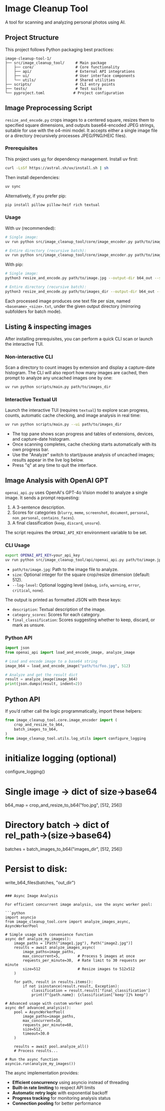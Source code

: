 # Image Cleanup Tool

A tool for scanning and analyzing personal photos using AI.

## Project Structure

This project follows Python packaging best practices:

```
image-cleanup-tool-1/
├── src/image_cleanup_tool/     # Main package
│   ├── core/                   # Core functionality
│   ├── api/                    # External API integrations
│   ├── ui/                     # User interface components
│   └── utils/                  # Shared utilities
├── scripts/                    # CLI entry points
├── tests/                      # Test suite
└── pyproject.toml             # Project configuration
```

## Image Preprocessing Script

`resize_and_encode.py` crops images to a centered square, resizes them to specified square dimensions, and outputs base64-encoded JPEG strings, suitable for use with the o4-mini model. It accepts either a single image file or a directory (recursively processes JPEG/PNG/HEIC files).

### Prerequisites

This project uses [uv](https://github.com/astral-sh/uv) for dependency management. Install uv first:

```bash
curl -LsSf https://astral.sh/uv/install.sh | sh
```

Then install dependencies:

```bash
uv sync
```

Alternatively, if you prefer pip:

```bash
pip install pillow pillow-heif rich textual
```

### Usage

With uv (recommended):
```bash
# Single image:
uv run python src/image_cleanup_tool/core/image_encoder.py path/to/image.jpg --output-dir b64_out --sizes 512 256

# Entire directory (recursive batch):
uv run python src/image_cleanup_tool/core/image_encoder.py path/to/images_dir --output-dir b64_out --sizes 512 256
```

With pip:
```bash
# Single image:
python3 resize_and_encode.py path/to/image.jpg --output-dir b64_out --sizes 512 256

# Entire directory (recursive batch):
python3 resize_and_encode.py path/to/images_dir --output-dir b64_out --sizes 512 256
```

Each processed image produces one text file per size, named `<basename>_<size>.txt`, under the given output directory (mirroring subfolders for batch mode).

## Listing & inspecting images

After installing prerequisites, you can perform a quick CLI scan or launch the interactive TUI.

### Non-interactive CLI

Scan a directory to count images by extension and display a capture-date histogram.
The CLI will also report how many images are cached, then prompt to analyze any uncached images one by one:

```bash
uv run python scripts/main.py path/to/images_dir
```

### Interactive Textual UI

Launch the interactive TUI (requires `textual`) to explore scan progress, counts, automatic cache checking, and image analysis in real time:

```bash
uv run python scripts/main.py --ui path/to/images_dir
```

- The top pane shows scan progress and tables of extensions, devices, and capture-date histogram.
- Once scanning completes, cache checking starts automatically with its own progress bar.
- Use the "Analyze" switch to start/pause analysis of uncached images; results appear in the live log below.
- Press "q" at any time to quit the interface.

## Image Analysis with OpenAI GPT

`openai_api.py` uses OpenAI's GPT-4o Vision model to analyze a single image. It sends a prompt requesting:
1. A 3-sentence description.
2. Scores for categories (`blurry`, `meme`, `screenshot`, `document`, `personal`, `non_personal`, `contains_faces`).
3. A final classification (`keep`, `discard`, `unsure`).

The script requires the `OPENAI_API_KEY` environment variable to be set.

### CLI Usage
```bash
export OPENAI_API_KEY=your_api_key
uv run python src/image_cleanup_tool/api/openai_api.py path/to/image.jpg [size] [--log-level LEVEL]
```
- `path/to/image.jpg`: Path to the image file to analyze.
- `size`: Optional integer for the square crop/resize dimension (default: 512).
- `--log-level`: Optional logging level (`debug`, `info`, `warning`, `error`, `critical`, `none`).

The output is printed as formatted JSON with these keys:
- `description`: Textual description of the image.
- `category_scores`: Scores for each category.
- `final_classification`: Scores suggesting whether to keep, discard, or mark as unsure.

### Python API
```python
import json
from openai_api import load_and_encode_image, analyze_image

# Load and encode image to a base64 string
image_b64 = load_and_encode_image("path/to/foo.jpg", 512)

# Analyze and get the result dict
result = analyze_image(image_b64)
print(json.dumps(result, indent=2))
```

## Python API

If you’d rather call the logic programmatically, import these helpers:

```python
from image_cleanup_tool.core.image_encoder import (
    crop_and_resize_to_b64,
    batch_images_to_b64,
)
from image_cleanup_tool.utils.log_utils import configure_logging
```

# initialize logging (optional)
configure_logging()

# Single image → dict of size→base64
b64_map = crop_and_resize_to_b64("foo.jpg", [512, 256])

# Directory batch → dict of rel_path→(size→base64)
batches = batch_images_to_b64("images_dir", [512, 256])

# Persist to disk:
write_b64_files(batches, "out_dir")
```

### Async Image Analysis

For efficient concurrent image analysis, use the async worker pool:

```python
import asyncio
from image_cleanup_tool.core import analyze_images_async, AsyncWorkerPool

# Simple usage with convenience function
async def analyze_my_images():
    image_paths = [Path("image1.jpg"), Path("image2.jpg")]
    results = await analyze_images_async(
        image_paths=image_paths,
        max_concurrent=5,        # Process 5 images at once
        requests_per_minute=30,  # Rate limit to 30 requests per minute
        size=512                 # Resize images to 512x512
    )
    
    for path, result in results.items():
        if not isinstance(result.result, Exception):
            classification = result.result['final_classification']
            print(f"{path.name}: {classification['keep']}% keep")

# Advanced usage with custom worker pool
async def advanced_analysis():
    pool = AsyncWorkerPool(
        image_paths=image_paths,
        max_concurrent=10,
        requests_per_minute=60,
        size=512,
        timeout=30.0
    )
    
    results = await pool.analyze_all()
    # Process results...

# Run the async function
asyncio.run(analyze_my_images())
```

The async implementation provides:
- **Efficient concurrency** using asyncio instead of threading
- **Built-in rate limiting** to respect API limits
- **Automatic retry logic** with exponential backoff
- **Progress tracking** for monitoring analysis status
- **Connection pooling** for better performance
